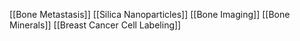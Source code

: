 [[Bone Metastasis]]
[[Silica Nanoparticles]]
[[Bone Imaging]]
[[Bone Minerals]]
[[Breast Cancer Cell Labeling]]
